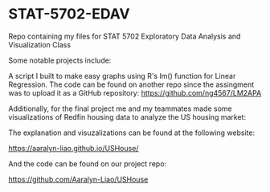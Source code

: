 # STAT-5702-EDAV
Repo containing my files for STAT 5702 Exploratory Data Analysis and Visualization Class

Some notable projects include:

A script I built to make easy graphs using R's lm() function for Linear Regression. The code can be found on another repo since the assingment was to upload it as a GitHub repository:
https://github.com/ng4567/LM2APA

Additionally, for the final project me and my teammates made some visualizations of Redfin housing data to analyze the US housing market:

The explanation and visuzalizations can be found at the following website:

https://aaralyn-liao.github.io/USHouse/

And the code can be found on our project repo:

https://github.com/Aaralyn-Liao/USHouse


